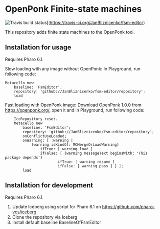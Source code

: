 # OpenPonk Finite-state machines

![Travis build status](https://travis-ci.org/JanBliznicenko/fsm-editor.svg?branch=master)](https://travis-ci.org/JanBliznicenko/fsm-editor)

This repository adds finite state machines to the OpenPonk tool.

## Installation for usage

Requires Pharo 6.1.

Slow loading with any image without OpenPonk: In Playground, run following code:
```
Metacello new
    baseline: 'FsmEditor';
    repository: 'github://JanBliznicenko/fsm-editor/repository';
    load
```
Fast loading with OpenPonk image: Download OpenPonk 1.0.0 from https://openponk.org/, open it and in Playground, run following code:
```
	IceRepository reset.
	Metacello new
		baseline: 'FsmEditor';
		repository: 'github://JanBliznicenko/fsm-editor/repository';
		onConflictUseLoaded;
		onWarning: [ :warning | 
			(warning isKindOf: MCMergeOrLoadWarning)
				ifTrue: [ warning load ]
				ifFalse: [ (warning messageText beginsWith: 'This package depends')
						ifTrue: [ warning resume ]
						ifFalse: [ warning pass ] ] ];
		load
 ```

## Installation for development

Requires Pharo 6.1.

1. Update Iceberg using script for Pharo 6.1 on https://github.com/pharo-vcs/iceberg
1. Clone the repository via Iceberg
1. Install default baseline BaselineOfFsmEditor
